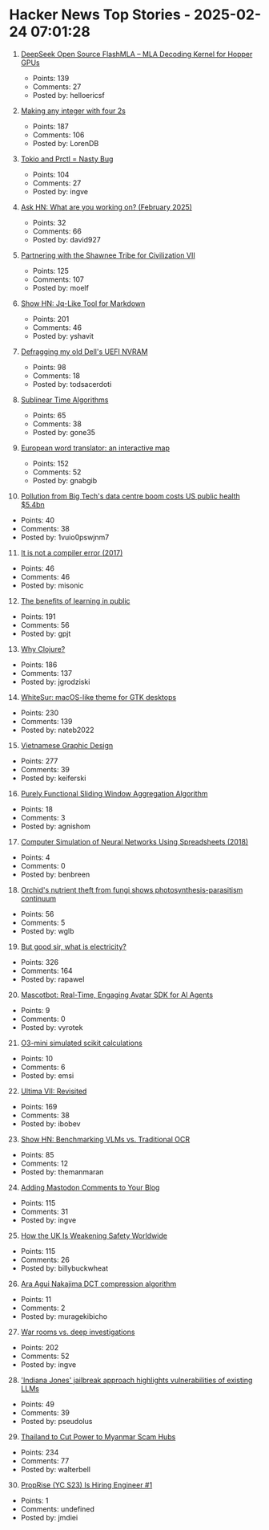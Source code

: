 # Hacker News Top Stories - 2025-02-24 07:01:28

1. [DeepSeek Open Source FlashMLA – MLA Decoding Kernel for Hopper GPUs](https://github.com/deepseek-ai/FlashMLA)
   - Points: 139
   - Comments: 27
   - Posted by: helloericsf

2. [Making any integer with four 2s](https://eli.thegreenplace.net/2025/making-any-integer-with-four-2s/)
   - Points: 187
   - Comments: 106
   - Posted by: LorenDB

3. [Tokio and Prctl = Nasty Bug](https://kobzol.github.io/rust/2025/02/23/tokio-plus-prctl-equals-nasty-bug.html)
   - Points: 104
   - Comments: 27
   - Posted by: ingve

4. [Ask HN: What are you working on? (February 2025)](undefined)
   - Points: 32
   - Comments: 66
   - Posted by: david927

5. [Partnering with the Shawnee Tribe for Civilization VII](https://civilization.2k.com/civ-vii/news/civilization-vii-shawnee-tribe-partnership/)
   - Points: 125
   - Comments: 107
   - Posted by: moelf

6. [Show HN: Jq-Like Tool for Markdown](https://github.com/yshavit/mdq)
   - Points: 201
   - Comments: 46
   - Posted by: yshavit

7. [Defragging my old Dell's UEFI NVRAM](https://artemis.sh/2025/02/22/uefi-nvram-defrag.html)
   - Points: 98
   - Comments: 18
   - Posted by: todsacerdoti

8. [Sublinear Time Algorithms](https://people.csail.mit.edu/ronitt/sublinear.html)
   - Points: 65
   - Comments: 38
   - Posted by: gone35

9. [European word translator: an interactive map](https://ukdataexplorer.com/european-translator/)
   - Points: 152
   - Comments: 52
   - Posted by: gnabgib

10. [Pollution from Big Tech's data centre boom costs US public health $5.4bn](https://www.ft.com/content/d595d5f6-79d1-47eb-b690-8597f09b39e7)
   - Points: 40
   - Comments: 38
   - Posted by: 1vuio0pswjnm7

11. [It is not a compiler error (2017)](https://blog.plover.com/2017/11/12/)
   - Points: 46
   - Comments: 46
   - Posted by: misonic

12. [The benefits of learning in public](https://www.gilesthomas.com/2025/02/20250223-til-deep-dive-posts)
   - Points: 191
   - Comments: 56
   - Posted by: gpjt

13. [Why Clojure?](https://gaiwan.co/blog/why-clojure/)
   - Points: 186
   - Comments: 137
   - Posted by: jgrodziski

14. [WhiteSur: macOS-like theme for GTK desktops](https://github.com/vinceliuice/WhiteSur-gtk-theme)
   - Points: 230
   - Comments: 139
   - Posted by: nateb2022

15. [Vietnamese Graphic Design](https://vietgd.com/)
   - Points: 277
   - Comments: 39
   - Posted by: keiferski

16. [Purely Functional Sliding Window Aggregation Algorithm](https://byorgey.github.io/blog/posts/2024/11/27/stacks-queues.html)
   - Points: 18
   - Comments: 3
   - Posted by: agnishom

17. [Computer Simulation of Neural Networks Using Spreadsheets (2018)](https://arxiv.org/abs/1807.00018)
   - Points: 4
   - Comments: 0
   - Posted by: benbreen

18. [Orchid's nutrient theft from fungi shows photosynthesis-parasitism continuum](https://phys.org/news/2025-02-orchid-nutrient-theft-fungi-photosynthesis.html)
   - Points: 56
   - Comments: 5
   - Posted by: wglb

19. [But good sir, what is electricity?](https://lcamtuf.substack.com/p/but-good-sir-what-is-electricity)
   - Points: 326
   - Comments: 164
   - Posted by: rapawel

20. [Mascotbot: Real-Time, Engaging Avatar SDK for Al Agents](https://www.mascot.bot/)
   - Points: 9
   - Comments: 0
   - Posted by: vyrotek

21. [O3-mini simulated scikit calculations](https://www.emsi.me/emsi/llm-chats/o3-mini-is-insane-at-simulating-computations/2025-02-21/143a52)
   - Points: 10
   - Comments: 6
   - Posted by: emsi

22. [Ultima VII: Revisited](https://www.u7revisited.com/)
   - Points: 169
   - Comments: 38
   - Posted by: ibobev

23. [Show HN: Benchmarking VLMs vs. Traditional OCR](https://getomni.ai/ocr-benchmark)
   - Points: 85
   - Comments: 12
   - Posted by: themanmaran

24. [Adding Mastodon Comments to Your Blog](https://beej.us/blog/data/mastodon-comments/)
   - Points: 115
   - Comments: 31
   - Posted by: ingve

25. [How the UK Is Weakening Safety Worldwide](https://blog.thenewoil.org/how-the-uk-is-weakening-safety-worldwide)
   - Points: 115
   - Comments: 26
   - Posted by: billybuckwheat

26. [Ara Agui Nakajima DCT compression algorithm](https://leetarxiv.substack.com/p/aan-discrete-cosine-transform-paper)
   - Points: 11
   - Comments: 2
   - Posted by: muragekibicho

27. [War rooms vs. deep investigations](https://rachelbythebay.com/w/2025/02/22/war/)
   - Points: 202
   - Comments: 52
   - Posted by: ingve

28. ['Indiana Jones' jailbreak approach highlights vulnerabilities of existing LLMs](https://techxplore.com/news/2025-02-indiana-jones-jailbreak-approach-highlights.html)
   - Points: 49
   - Comments: 39
   - Posted by: pseudolus

29. [Thailand to Cut Power to Myanmar Scam Hubs](https://bangkoklocal.info/2025/02/05/thailand-to-cut-power-to-myanmar-scam-hubs/)
   - Points: 234
   - Comments: 77
   - Posted by: walterbell

30. [PropRise (YC S23) Is Hiring Engineer #1](https://www.ycombinator.com/companies/proprise/jobs/ppipLUK-founding-engineer)
   - Points: 1
   - Comments: undefined
   - Posted by: jmdiei


